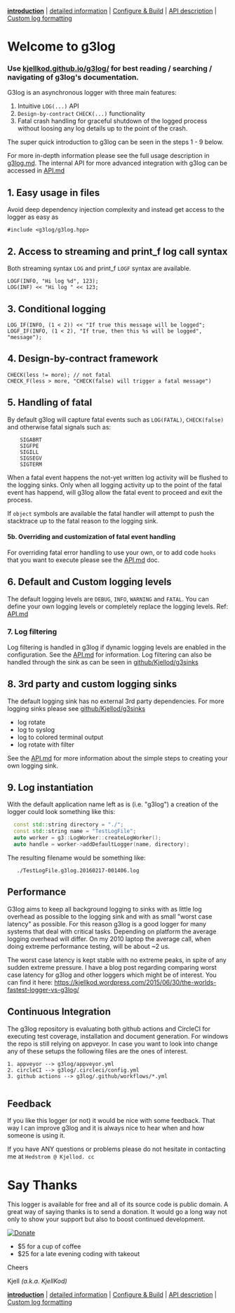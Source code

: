 [**introduction**](docs/index.md) | [detailed information](docs/g3log.md) | [Configure & Build](docs/building.md) | [API description](docs/API.md) | [Custom log formatting](docs/API_custom_formatting.md)


# Welcome to g3log
### Use [kjellkod.github.io/g3log/](https://kjellkod.github.io/g3log/) for best reading / searching / navigating of g3log's documentation. 

G3log is an asynchronous logger with three main features: 
1. Intuitive `LOG(...)` API
2. `Design-by-contract` `CHECK(...)` functionality
3. Fatal crash handling for graceful shutdown of the logged process without loosing any log details up to the point of the crash.

The super quick introduction to g3log can be seen in the steps 1 - 9 below. 

For more in-depth information please see the full usage description in [g3log.md](docs/g3log.md). The internal API for more advanced integration with g3log can be accessed in [API.md](docs/API.md)


## 1. Easy usage in files
Avoid deep dependency injection complexity and instead get access to the logger as easy as 
```
#include <g3log/g3log.hpp>
``` 


## 2. Access to streaming and print_f log call syntax
Both streaming syntax `LOG` and print_f `LOGF` syntax are available. 

```
LOGF(INFO, "Hi log %d", 123);
LOG(INF) << "Hi log " << 123;

```

## 3. Conditional logging

```
LOG_IF(INFO, (1 < 2)) << "If true this message will be logged";
LOGF_IF(INFO, (1 < 2), "If true, then this %s will be logged", "message");
```

## 4. Design-by-contract framework 
```
CHECK(less != more); // not fatal
CHECK_F(less > more, "CHECK(false) will trigger a fatal message")
```

## 5. Handling of fatal 
By default g3log will capture fatal events such as `LOG(FATAL)`, `CHECK(false)` and otherwise fatal signals such as: 
```
    SIGABRT
    SIGFPE
    SIGILL
    SIGSEGV
    SIGTERM
``` 

When a fatal event happens the not-yet written log activity will be flushed to the logging sinks. Only when all logging activity up to the point of the fatal event has happend, will g3log allow the fatal event to proceed and exit the process. 

If `object` symbols are available the fatal handler will attempt to push the stacktrace up to the fatal reason to the logging sink. 

#### 5b. Overriding and customization of fatal event handling
For overriding fatal error handling to use your own, or to add code `hooks` that you want to execute please see the [API.md](docs/API.md) doc. 

## 6. Default and Custom logging levels
The default logging levels are `DEBUG`, `INFO`, `WARNING` and `FATAL`. You can define your own logging levels or completely replace the logging levels. Ref: [API.md](docs/API.md)


### 7. Log filtering
Log filtering is handled in g3log if dynamic logging levels are enabled
in the configuration. See the [API.md](docs/API.md) for information. Log filtering can also be handled through the sink as can be seen in [github/Kjellod/g3sinks](https://github.com/KjellKod/g3sinks)


## 8. 3rd party and custom logging sinks
The default logging sink has no external 3rd party dependencies. For more logging sinks please see [github/Kjellod/g3sinks](https://github.com/KjellKod/g3sinks)

- log rotate
- log to syslog
- log to colored terminal output
- log rotate with filter

See the [API.md](docs/API.md) for more information about the simple steps to creating your own logging sink.


## 9. Log instantiation 
With the default application name left as is (i.e. "g3log") a creation of the logger could look something like this: 

```cpp
  const std::string directory = "./";
  const std::string name = "TestLogFile";
  auto worker = g3::LogWorker::createLogWorker();
  auto handle = worker->addDefaultLogger(name, directory);
```
The resulting filename would be something like: 
```
   ./TestLogFile.g3log.20160217-001406.log
```

## <a name="performance">Performance</a>
G3log aims to keep all background logging to sinks with as little log overhead as possible to the logging sink and with as small "worst case latency" as possible. For this reason g3log is a good logger for many systems that deal with critical tasks. Depending on platform the average logging overhead will differ. On my 2010 laptop the average call, when doing extreme performance testing, will be about ~2 us.

The worst case latency is kept stable with no extreme peaks, in spite of any sudden extreme pressure.  I have a blog post regarding comparing worst case latency for g3log and other loggers which might be of interest.
You can find it here: https://kjellkod.wordpress.com/2015/06/30/the-worlds-fastest-logger-vs-g3log/


## <a name="continuous_integration">Continuous Integration</a>
The g3log repository is evaluating both github actions and CircleCI for executing test coverage, installation and document generation. For windows the repo is still relying on appveyor.  In case you want to look into change any of these setups the following files are the ones of interest. 
```
1. appveyor --> g3log/appveyor.yml
2. circleCI --> g3log/.circleci/config.yml
3. github actions --> g3log/.github/workflows/*.yml


```


## <a name="feedback">Feedback</a>
If you like this logger (or not) it would be nice with some feedback. That way I can improve g3log and it is always nice to hear when and how someone is using it. 

 If you have ANY questions or problems please do not hesitate in contacting me at 
 `Hedstrom @ Kjellod. cc`

# <a name="say-thanks">Say Thanks</a>
This logger is available for free and all of its source code is public domain.  A great way of saying thanks is to send a donation. It would go a long way not only to show your support but also to boost continued development.

[![Donate](https://img.shields.io/badge/Donate-PayPal-green.svg)](https://www.paypal.me/g3log/25)

* $5 for a cup of coffee
* $25 for a late evening coding with takeout 


Cheers

Kjell *(a.k.a. KjellKod)*

[**introduction**](docs/index.md) | [detailed information](docs/g3log.md) | [Configure & Build](docs/building.md) | [API description](docs/API.md) | [Custom log formatting](docs/API_custom_formatting.md)
